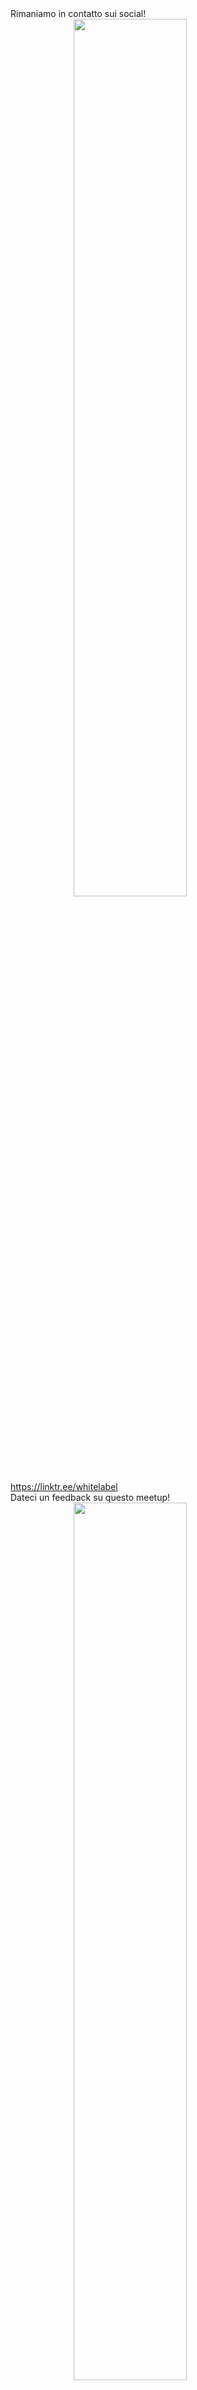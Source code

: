 

<div class="row">
    <div class="col-md-6">
        Rimaniamo in contatto sui social!
        <img src="./linktree.svg" style="width:60%; display:block; margin-left:auto; margin-right:auto;">
        <a href="https://linktr.ee/whitelabel">https://linktr.ee/whitelabel</a>
    </div>
    <div class="col-md-6"> 
        Dateci un feedback su  questo meetup!
        <img src="./qrcode.svg"  style="width:60%; display:block; margin-left:auto; margin-right:auto;">
    </div>
</div>

